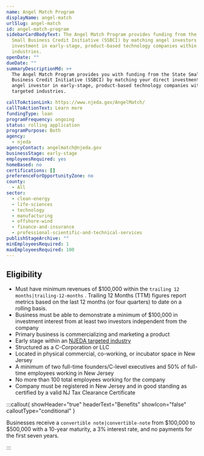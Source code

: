 ```yaml
---
name: Angel Match Program
displayName: angel-match
urlSlug: angel-match
id: angel-match-program
sidebarCardBodyText: The Angel Match Program provides funding from the State
  Small Business Credit Initiative (SSBCI) by matching angel investors’ direct
  investment in early-stage, product-based technology companies within targeted
  industries.
openDate: ""
dueDate: ""
summaryDescriptionMd: >+
  The Angel Match Program provides you with funding from the State Small
  Business Credit Initiative (SSBCI) by matching your direct investment as an
  angel investor in early-stage, product-based technology companies within
  targeted industries.

callToActionLink: https://www.njeda.gov/AngelMatch/
callToActionText: Learn more
fundingType: loan
programFrequency: ongoing
status: rolling application
programPurpose: Both
agency:
  - njeda
agencyContact: angelmatch@njeda.gov
businessStage: early-stage
employeesRequired: yes
homeBased: no
certifications: []
preferenceForOpportunityZone: no
county:
  - All
sector:
  - clean-energy
  - life-sciences
  - technology
  - manufacturing
  - offshore-wind
  - finance-and-insurance
  - professional-scientific-and-technical-services
publishStageArchive: ""
minEmployeesRequired: 1
maxEmployeesRequired: 100
---
```


## Eligibility

- Must have minimum revenues of $100,000 within the `trailing 12 months|trailing-12-months` . Trailing 12 Months (TTM) figures report metrics based on the last 12 months (or four quarters) to date on a rolling basis.
- Business must be able to demonstrate a minimum of $100,000 in investment interest from at least two investors independent from the company
- Primary business is commercializing and marketing a product
- Early stage within an [NJEDA targeted industry](https://www.njeda.gov/wp-content/uploads/2022/11/Appendix-C-Targeted-Industries-Definitions-12.6.22_v2.pdf)
- Structured as a C-Corporation or LLC
- Located in physical commercial, co-working, or incubator space in New Jersey
- A minimum of two full-time founders/C-level executives and 50% of full-time employees working in New Jersey
- No more than 100 total employees working for the company
- Company must be registered in New Jersey and in good standing as certified by a valid NJ Tax Clearance Certificate

:::callout{ showHeader="true" headerText="Benefits" showIcon="false" calloutType="conditional" }

Businesses receive a `convertible note|convertible-note` from $100,000 to $500,000 with a 10-year maturity, a 3% interest rate, and no payments for the first seven years.

:::
